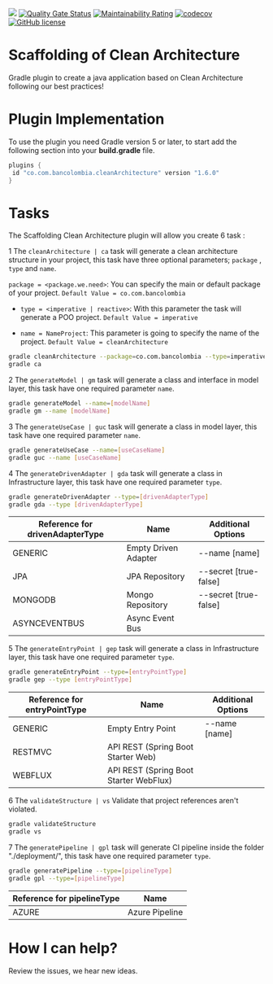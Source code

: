 ![](https://github.com/bancolombia/scaffold-clean-architecture/workflows/gradle-actions/badge.svg)
[![Quality Gate Status](https://sonarcloud.io/api/project_badges/measure?project=bancolombia_scaffold-clean-architecture&metric=alert_status)](https://sonarcloud.io/dashboard?id=bancolombia_scaffold-clean-architecture)
[![Maintainability Rating](https://sonarcloud.io/api/project_badges/measure?project=bancolombia_scaffold-clean-architecture&metric=sqale_rating)](https://sonarcloud.io/dashboard?id=bancolombia_scaffold-clean-architecture)
[![codecov](https://codecov.io/gh/bancolombia/scaffold-clean-architecture/branch/master/graph/badge.svg)](https://codecov.io/gh/bancolombia/scaffold-clean-architecture)
[![GitHub license](https://img.shields.io/github/license/Naereen/StrapDown.js.svg)](https://github.com/bancolombia/scaffold-clean-architecture/blob/master/LICENSE)
# Scaffolding of Clean Architecture
Gradle plugin to create a java application based on Clean Architecture following our best practices!


Plugin Implementation  
===================
To use the plugin you need Gradle version 5 or later, to start add the following section into your 
**build.gradle** file.

```groovy
plugins {
 id "co.com.bancolombia.cleanArchitecture" version "1.6.0"
}
```



Tasks
=====
The Scaffolding Clean Architecture plugin will allow you create 6 task  :

1 The ```cleanArchitecture | ca``` task will generate a clean architecture structure in your project, this task have three optional parameters; ```package``` , ```type``` and ```name```.

 ```package = <package.we.need>```: You can specify the main or default package of your project. ```Default Value = co.com.bancolombia```

- ```type = <imperative | reactive>```: With this parameter the task will generate a POO project. ```Default Value = imperative```

-  ```name = NameProject```: This parameter is going to specify the name of the project. ```Default Value = cleanArchitecture```


```sh
gradle cleanArchitecture --package=co.com.bancolombia --type=imperative --name=NameProject
gradle ca 
```

2 The ```generateModel | gm``` task will generate a class and interface in model layer, this task have one required parameter ```name```.
```sh
gradle generateModel --name=[modelName]
gradle gm --name [modelName]
```
3 The ```generateUseCase | guc``` task will generate a class in model layer, this task have one required parameter ```name```.
```sh
gradle generateUseCase --name=[useCaseName]
gradle guc --name [useCaseName]
 ```
4 The ```generateDrivenAdapter | gda``` task will generate a class in Infrastructure layer, this task have one required parameter ```type```.
```sh
gradle generateDrivenAdapter --type=[drivenAdapterType]
gradle gda --type [drivenAdapterType]
 ```

|Reference for drivenAdapterType|Name                |Additional Options   |
|-------------------------------|--------------------|---------------------|
|GENERIC                        |Empty Driven Adapter|--name [name]        |
|JPA                            |JPA Repository      |--secret [true-false]|
|MONGODB                        |Mongo Repository    |--secret [true-false]|
|ASYNCEVENTBUS                  |Async Event Bus     |                     |

5 The ```generateEntryPoint | gep``` task will generate a class in Infrastructure layer, this task have one required parameter ```type```.
```sh
gradle generateEntryPoint --type=[entryPointType]
gradle gep --type [entryPointType]
 ```

|Reference for entryPointType|Name                                  |Additional Options|
|----------------------------|--------------------------------------|------------------|
|GENERIC                     |Empty Entry Point                     |--name [name]     |
|RESTMVC                     |API REST (Spring Boot Starter Web)    |                  |
|WEBFLUX                     |API REST (Spring Boot Starter WebFlux)|                  |

6 The ```validateStructure | vs``` Validate that project references aren't violated.
```sh
gradle validateStructure  
gradle vs
```

7 The ```generatePipeline | gpl``` task will generate CI pipeline inside the folder "./deployment/", this task have one required parameter ```type```.
```sh
gradle generatePipeline --type=[pipelineType]
gradle gpl --type=[pipelineType]
````

|Reference for pipelineType|Name          |
|--------------------------|--------------|
|AZURE                     |Azure Pipeline|


How I can help?
=============
Review the issues, we hear new ideas.

